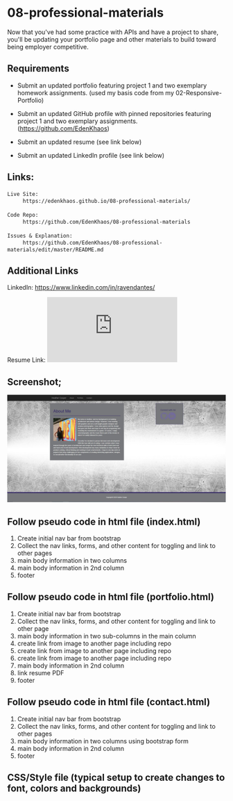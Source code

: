 # 08-professional-materials

Now that you've had some practice with APIs and have a project to share, you'll be updating your portfolio page and other materials to build toward being employer competitive.

## Requirements

* Submit an updated portfolio featuring project 1 and two exemplary homework assignments. (used my basis code from my 02-Responsive-Portfolio)

* Submit an updated GitHub profile with pinned repositories featuring project 1 and two exemplary assignments. (https://github.com/EdenKhaos)

* Submit an updated resume (see link below)

* Submit an updated LinkedIn profile (see link below)

## Links:
```
Live Site: 
     https://edenkhaos.github.io/08-professional-materials/
   
Code Repo: 
     https://github.com/EdenKhaos/08-professional-materials
  
Issues & Explanation:
     https://github.com/EdenKhaos/08-professional-materials/edit/master/README.md

```
## Additional Links

LinkedIn:
    https://www.linkedin.com/in/ravendantes/

Resume Link: 
![link](https://github.com/EdenKhaos/08-professional-materials/blob/master/assets/pdf/Coding_Resume_2020.pdf)

## Screenshot;
![home](https://github.com/EdenKhaos/08-professional-materials/blob/master/assets/images/Screenshot.JPG)

## Follow pseudo code in html file (index.html)
1. Create initial nav bar from bootstrap
2. Collect the nav links, forms, and other content for toggling and link to other pages
3.  main body information in two columns
4.  main body information in 2nd column
5. footer

## Follow pseudo code in html file (portfolio.html)
1. Create initial nav bar from bootstrap
2. Collect the nav links, forms, and other content for toggling and link to other page
3. main body information in two sub-columns in the main column
4. create link from image to another page including repo 
5. create link from image to another page including repo 
6. create link from image to another page including repo
7. main body information in 2nd column
8. link resume PDF
9. footer


## Follow pseudo code in html file (contact.html)
1. Create initial nav bar from bootstrap
2. Collect the nav links, forms, and other content for toggling and link to other pages
3. main body information in two columns using bootstrap form
4. main body information in 2nd column
5. footer 

## CSS/Style file (typical setup to create changes to font, colors and backgrounds)

